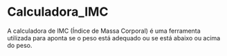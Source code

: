 # Calculadora_IMC
 A calculadora de IMC (Índice de Massa Corporal) é uma ferramenta utilizada para aponta se o peso está adequado ou se está abaixo ou acima do peso.
